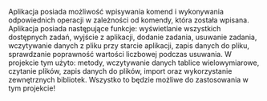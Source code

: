 Aplikacja posiada możliwość wpisywania komend i wykonywania odpowiednich operacji w zależności od komendy, która została wpisana.
Aplikacja posiada następujące funkcje:
wyświetlanie wszystkich dostępnych zadań, wyjście z aplikacji, dodanie zadania, usuwanie zadania, wczytywanie danych z pliku przy starcie aplikacji, zapis danych do pliku, sprawdzanie poprawność wartości liczbowej podczas usuwania.
W projekcie tym użyto:
metody, wczytywanie danych tablice wielowymiarowe, czytanie plików, zapis danych do plików, import oraz wykorzystanie zewnętrznych bibliotek. Wszystko to będzie możliwe do zastosowania w tym projekcie! 
